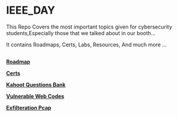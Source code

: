 # IEEE_DAY
This Repo Covers the most important topics given for cybersecurity students,Especially those that we talked about in our booth...

It contains Roadmaps, Certs, Labs, Resources, And much more ...

##
**[Roadmap](https://github.com/AbdulazizIEEE/IEEE_DAY/blob/main/Roadmap.md)**


**[Certs](https://github.com/AbdulazizIEEE/IEEE_DAY/blob/main/Certs.md)**


**[Kahoot Questions Bank](https://github.com/AbdulazizIEEE/IEEE_DAY/blob/main/Questions.md)**

**[Vulnerable Web Codes](https://github.com/AbdulazizIEEE/IEEE_DAY/blob/main/Web_Vuln_Codes.pdf)**

**[Exfilteration Pcap](https://github.com/AbdulazizIEEE/IEEE_DAY/blob/main/IEEE_Inner_Demon.pcapng)**

